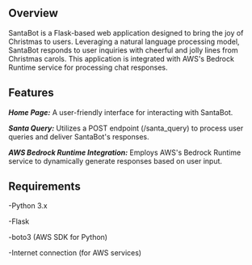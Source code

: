 <h2><b>Overview</b></h2>

SantaBot is a Flask-based web application designed to bring the joy of Christmas to users. Leveraging a natural language processing model, SantaBot responds to user inquiries with cheerful and jolly lines from Christmas carols. This application is integrated with AWS's Bedrock Runtime service for processing chat responses.



<h2><b>Features</b></h2>


_**Home Page:**_  A user-friendly interface for interacting with SantaBot.

_**Santa Query:**_  Utilizes a POST endpoint (/santa_query) to process user queries and deliver SantaBot's responses.

_**AWS Bedrock Runtime Integration:**_  Employs AWS's Bedrock Runtime service to dynamically generate responses based on user input.



<h2><b>Requirements</b></h2>

-Python 3.x

-Flask

-boto3 (AWS SDK for Python)

-Internet connection (for AWS services)
